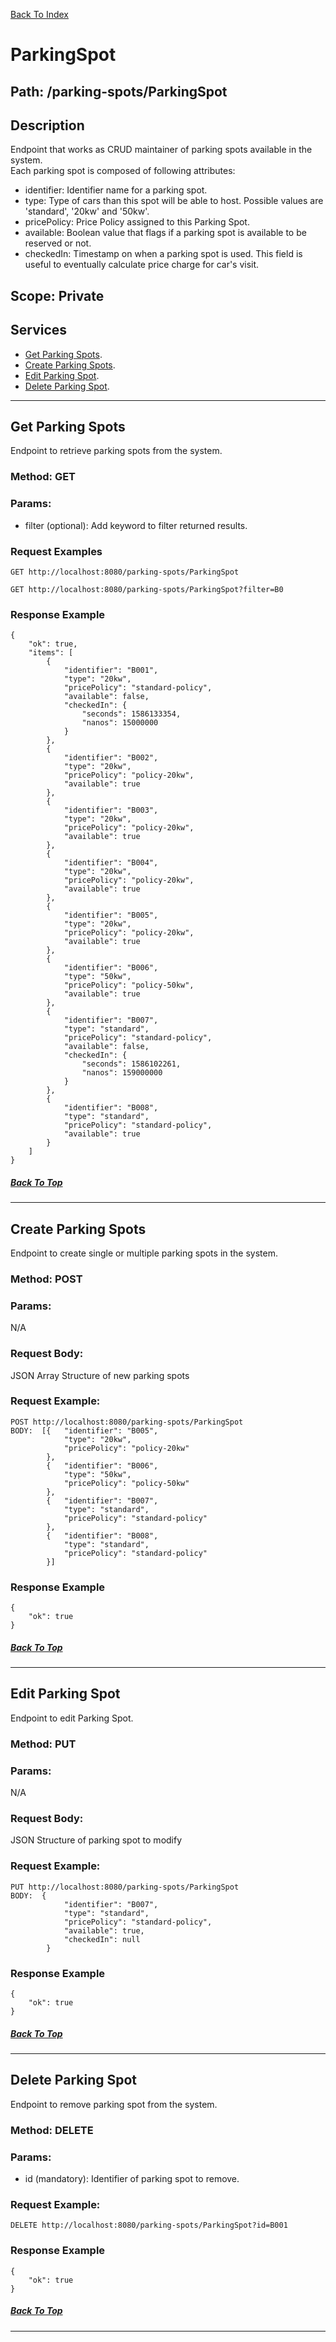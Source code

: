 [Back To Index](./index.md)

# ParkingSpot

## **Path: /parking-spots/ParkingSpot**  

## Description
Endpoint that works as CRUD maintainer of parking spots available in the system.  
Each parking spot is composed of following attributes:  
- identifier: Identifier name for a parking spot. 
- type: Type of cars than this spot will be able to host. Possible values are 'standard', '20kw' and '50kw'.  
- pricePolicy: Price Policy assigned to this Parking Spot.
- available: Boolean value that flags if a parking spot is available to be reserved or not.  
- checkedIn: Timestamp on when a parking spot is used. This field is useful to eventually calculate price charge for car's visit.

## Scope: Private 

## Services

- [Get Parking Spots](#get-parking-spots).
- [Create Parking Spots](#create-parking-spots).  
- [Edit Parking Spot](#edit-parking-spot).  
- [Delete Parking Spot](#delete-parking-spot).  

-----------

## Get Parking Spots

Endpoint to retrieve parking spots from the system.

### **Method: GET**
### **Params:**  
- filter (optional): Add keyword to filter returned results. 

### **Request Examples**  

```
GET http://localhost:8080/parking-spots/ParkingSpot

GET http://localhost:8080/parking-spots/ParkingSpot?filter=B0

```

### **Response Example**

```
{
    "ok": true,
    "items": [
        {
            "identifier": "B001",
            "type": "20kw",
            "pricePolicy": "standard-policy",
            "available": false,
            "checkedIn": {
                "seconds": 1586133354,
                "nanos": 15000000
            }
        },
        {
            "identifier": "B002",
            "type": "20kw",
            "pricePolicy": "policy-20kw",
            "available": true
        },
        {
            "identifier": "B003",
            "type": "20kw",
            "pricePolicy": "policy-20kw",
            "available": true
        },
        {
            "identifier": "B004",
            "type": "20kw",
            "pricePolicy": "policy-20kw",
            "available": true
        },
        {
            "identifier": "B005",
            "type": "20kw",
            "pricePolicy": "policy-20kw",
            "available": true
        },
        {
            "identifier": "B006",
            "type": "50kw",
            "pricePolicy": "policy-50kw",
            "available": true
        },
        {
            "identifier": "B007",
            "type": "standard",
            "pricePolicy": "standard-policy",
            "available": false,
            "checkedIn": {
                "seconds": 1586102261,
                "nanos": 159000000
            }
        },
        {
            "identifier": "B008",
            "type": "standard",
            "pricePolicy": "standard-policy",
            "available": true
        }
    ]
}
```
##### [Back To Top](#ParkingSpot)
-----------
## Create Parking Spots

Endpoint to create single or multiple parking spots in the system.

### **Method: POST**
### **Params:**  
N/A
### **Request Body:** 
JSON Array Structure of new parking spots  

### **Request Example:**  
```
POST http://localhost:8080/parking-spots/ParkingSpot
BODY:  [{   "identifier": "B005",
            "type": "20kw",
            "pricePolicy": "policy-20kw"
        },
        {   "identifier": "B006",
            "type": "50kw",
            "pricePolicy": "policy-50kw"
        },
        {   "identifier": "B007",
            "type": "standard",
            "pricePolicy": "standard-policy"
        },
        {   "identifier": "B008",
            "type": "standard",
            "pricePolicy": "standard-policy"
        }]

```

### **Response Example**  

```
{
    "ok": true
}
```

##### [Back To Top](#ParkingSpot)
-----------

## Edit Parking Spot

Endpoint to edit Parking Spot.

### **Method: PUT**
### **Params:**  
N/A
### **Request Body:**  
JSON Structure of parking spot to modify

### **Request Example:**  
```
PUT http://localhost:8080/parking-spots/ParkingSpot
BODY:  {
            "identifier": "B007",
            "type": "standard",
            "pricePolicy": "standard-policy",
            "available": true,
            "checkedIn": null
        }

```

### **Response Example**  

```
{
    "ok": true
}
```

##### [Back To Top](#ParkingSpot)
-----------

## Delete Parking Spot

Endpoint to remove parking spot from the system.

### **Method: DELETE**
### **Params:**  
- id (mandatory): Identifier of parking spot to remove.

### **Request Example:**  
```
DELETE http://localhost:8080/parking-spots/ParkingSpot?id=B001

```

### **Response Example**  

```
{
    "ok": true
}
```

##### [Back To Top](#ParkingSpot)
-----------